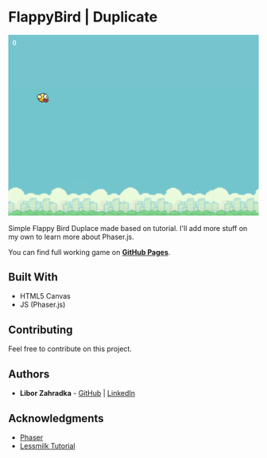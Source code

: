 # FlappyBird | Duplicate
![Demo](demo.png)

Simple Flappy Bird Duplace made based on tutorial. I'll add more stuff on my own to learn more about Phaser.js.

You can find full working game on [**GitHub Pages**](https://liborzahradka.github.io/FlappyBird/).

## Built With

* HTML5 Canvas
* JS (Phaser.js)

## Contributing

Feel free to contribute on this project.

## Authors

* **Libor Zahradka** - [GitHub](https://github.com/liborzahradka) | [LinkedIn](https://www.linkedin.com/in/libor-zahradka-20818186/)

## Acknowledgments

* [Phaser](https://phaser.io)
* [Lessmilk Tutorial](http://www.lessmilk.com/tutorial/flappy-bird-phaser-1)
